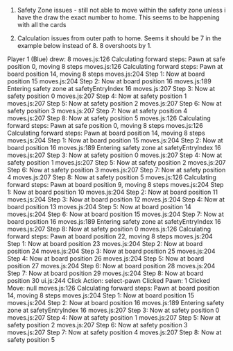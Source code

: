 1. Safety Zone issues -  still not able to move within the safety zone unless i have the draw the exact number to home.  This seems to be happening with all the cards

2. Calculation issues from outer path to home.  Seems it should be 7 in the example below instead of 8.  8 overshoots by 1.


Player 1 (Blue) drew: 8
moves.js:126 Calculating forward steps: Pawn at safe position 0, moving 8 steps
moves.js:126 Calculating forward steps: Pawn at board position 14, moving 8 steps
moves.js:204 Step 1: Now at board position 15
moves.js:204 Step 2: Now at board position 16
moves.js:189 Entering safety zone at safetyEntryIndex 16
moves.js:207 Step 3: Now at safety position 0
moves.js:207 Step 4: Now at safety position 1
moves.js:207 Step 5: Now at safety position 2
moves.js:207 Step 6: Now at safety position 3
moves.js:207 Step 7: Now at safety position 4
moves.js:207 Step 8: Now at safety position 5
moves.js:126 Calculating forward steps: Pawn at safe position 0, moving 8 steps
moves.js:126 Calculating forward steps: Pawn at board position 14, moving 8 steps
moves.js:204 Step 1: Now at board position 15
moves.js:204 Step 2: Now at board position 16
moves.js:189 Entering safety zone at safetyEntryIndex 16
moves.js:207 Step 3: Now at safety position 0
moves.js:207 Step 4: Now at safety position 1
moves.js:207 Step 5: Now at safety position 2
moves.js:207 Step 6: Now at safety position 3
moves.js:207 Step 7: Now at safety position 4
moves.js:207 Step 8: Now at safety position 5
moves.js:126 Calculating forward steps: Pawn at board position 9, moving 8 steps
moves.js:204 Step 1: Now at board position 10
moves.js:204 Step 2: Now at board position 11
moves.js:204 Step 3: Now at board position 12
moves.js:204 Step 4: Now at board position 13
moves.js:204 Step 5: Now at board position 14
moves.js:204 Step 6: Now at board position 15
moves.js:204 Step 7: Now at board position 16
moves.js:189 Entering safety zone at safetyEntryIndex 16
moves.js:207 Step 8: Now at safety position 0
moves.js:126 Calculating forward steps: Pawn at board position 22, moving 8 steps
moves.js:204 Step 1: Now at board position 23
moves.js:204 Step 2: Now at board position 24
moves.js:204 Step 3: Now at board position 25
moves.js:204 Step 4: Now at board position 26
moves.js:204 Step 5: Now at board position 27
moves.js:204 Step 6: Now at board position 28
moves.js:204 Step 7: Now at board position 29
moves.js:204 Step 8: Now at board position 30
ui.js:244 Click Action: select-pawn Clicked Pawn: 1 Clicked Move: null
moves.js:126 Calculating forward steps: Pawn at board position 14, moving 8 steps
moves.js:204 Step 1: Now at board position 15
moves.js:204 Step 2: Now at board position 16
moves.js:189 Entering safety zone at safetyEntryIndex 16
moves.js:207 Step 3: Now at safety position 0
moves.js:207 Step 4: Now at safety position 1
moves.js:207 Step 5: Now at safety position 2
moves.js:207 Step 6: Now at safety position 3
moves.js:207 Step 7: Now at safety position 4
moves.js:207 Step 8: Now at safety position 5